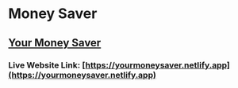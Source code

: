 # Money Saver

## [Your Money Saver](https://yourmoneysaver.netlify.app/)

### Live Website Link: [https://yourmoneysaver.netlify.app](https://yourmoneysaver.netlify.app)
